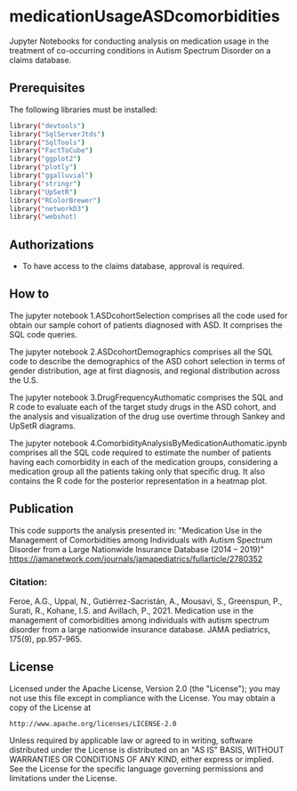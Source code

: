 # medicationUsageASDcomorbidities
Jupyter Notebooks for conducting analysis on medication usage in the treatment of co-occurring conditions in Autism Spectrum Disorder on a claims database.

## Prerequisites
The following libraries must be installed:
```bash
library("devtools")
library("SqlServerJtds")
library("SqlTools")
library("FactToCube")
library("ggplot2")
library("plotly")
library("ggalluvial")
library("stringr")
library("UpSetR")
library("RColorBrewer")
library("networkD3")
library("webshot)
```

## Authorizations
- To have access to the claims database, approval is required. 

## How to
The jupyter notebook 1.ASDcohortSelection comprises all the code used for obtain our sample cohort of patients diagnosed with ASD. It comprises the SQL code queries. 

The jupyter notebook 2.ASDcohortDemographics comprises all the SQL code to describe the demographics of the ASD cohort selection in terms of gender distribution, age at first diagnosis, and regional distribution across the U.S.

The jupyter notebook 3.DrugFrequencyAuthomatic comprises the SQL and R code to evaluate each of the target study drugs in the ASD cohort, and the analysis and visualization of the drug use overtime through Sankey and UpSetR diagrams.

The jupyter notebook 4.ComorbidityAnalysisByMedicationAuthomatic.ipynb comprises all the SQL code required to estimate the number of patients having each comorbidity in each of the medication groups, considering a medication group all the patients taking only that specific drug. It also contains the R code for the posterior representation in a heatmap plot.

## Publication
This code supports the analysis presented in: "Medication Use in the Management of Comorbidities among Individuals with Autism Spectrum Disorder from a Large Nationwide Insurance Database (2014 – 2019)" https://jamanetwork.com/journals/jamapediatrics/fullarticle/2780352 

### Citation: 
Feroe, A.G., Uppal, N., Gutiérrez-Sacristán, A., Mousavi, S., Greenspun, P., Surati, R., Kohane, I.S. and Avillach, P., 2021. Medication use in the management of comorbidities among individuals with autism spectrum disorder from a large nationwide insurance database. JAMA pediatrics, 175(9), pp.957-965.

## License
Licensed under the Apache License, Version 2.0 (the "License");
you may not use this file except in compliance with the License.
You may obtain a copy of the License at

    http://www.apache.org/licenses/LICENSE-2.0

Unless required by applicable law or agreed to in writing, software
distributed under the License is distributed on an "AS IS" BASIS,
WITHOUT WARRANTIES OR CONDITIONS OF ANY KIND, either express or implied.
See the License for the specific language governing permissions and
limitations under the License.
